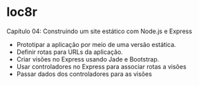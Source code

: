 # loc8r

Capítulo 04:
Construindo um site estático com Node.js e Express

- Prototipar a aplicação por meio de uma versão estática.
- Definir rotas para URLs da aplicação.
- Criar visões no Express usando Jade e Bootstrap.
- Usar controladores no Express para associar rotas a visões
- Passar dados dos controladores para as visões